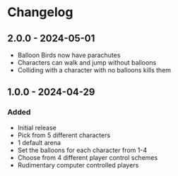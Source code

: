 # Changelog

## 2.0.0 - 2024-05-01

- Balloon Birds now have parachutes
- Characters can walk and jump without balloons
- Colliding with a character with no balloons kills them

## 1.0.0 - 2024-04-29

### Added

- Initial release
- Pick from 5 different characters
- 1 default arena
- Set the balloons for each character from 1-4
- Choose from 4 different player control schemes
- Rudimentary computer controlled players